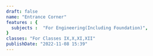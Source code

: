```yaml
---
draft: false
name: "Entrance Corner"
features : {
  subjects :  "For Engineering(Including Foundation)",  
}
classes: "For Classes IX,X,XI,XII"
publishDate: "2022-11-08 15:39"
---
```

